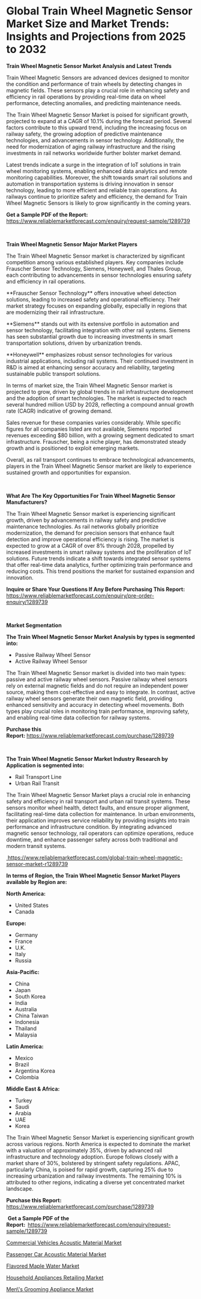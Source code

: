 <p><h1>Global Train Wheel Magnetic Sensor Market Size and Market Trends: Insights and Projections from 2025 to 2032</h1></p><p><strong>Train Wheel Magnetic Sensor Market Analysis and Latest Trends</strong></p>
<p><p>Train Wheel Magnetic Sensors are advanced devices designed to monitor the condition and performance of train wheels by detecting changes in magnetic fields. These sensors play a crucial role in enhancing safety and efficiency in rail operations by providing real-time data on wheel performance, detecting anomalies, and predicting maintenance needs.</p><p>The Train Wheel Magnetic Sensor Market is poised for significant growth, projected to expand at a CAGR of 10.1% during the forecast period. Several factors contribute to this upward trend, including the increasing focus on railway safety, the growing adoption of predictive maintenance technologies, and advancements in sensor technology. Additionally, the need for modernization of aging railway infrastructure and the rising investments in rail networks worldwide further bolster market demand.</p><p>Latest trends indicate a surge in the integration of IoT solutions in train wheel monitoring systems, enabling enhanced data analytics and remote monitoring capabilities. Moreover, the shift towards smart rail solutions and automation in transportation systems is driving innovation in sensor technology, leading to more efficient and reliable train operations. As railways continue to prioritize safety and efficiency, the demand for Train Wheel Magnetic Sensors is likely to grow significantly in the coming years.</p></p>
<p><strong>Get a Sample PDF of the Report:&nbsp;</strong> <a href="https://www.reliablemarketforecast.com/enquiry/request-sample/1289739?utm_campaign=1197&utm_medium=2&utm_source=Github&utm_content=ia&utm_term=29032025&utm_id=train-wheel-magnetic-sensor">https://www.reliablemarketforecast.com/enquiry/request-sample/1289739</a></p>
<p>&nbsp;</p>
<p><strong>Train Wheel Magnetic Sensor Major Market Players</strong></p>
<p><p>The Train Wheel Magnetic Sensor market is characterized by significant competition among various established players. Key companies include Frauscher Sensor Technology, Siemens, Honeywell, and Thales Group, each contributing to advancements in sensor technologies ensuring safety and efficiency in rail operations.</p><p>**Frauscher Sensor Technology** offers innovative wheel detection solutions, leading to increased safety and operational efficiency. Their market strategy focuses on expanding globally, especially in regions that are modernizing their rail infrastructure. </p><p>**Siemens** stands out with its extensive portfolio in automation and sensor technology, facilitating integration with other rail systems. Siemens has seen substantial growth due to increasing investments in smart transportation solutions, driven by urbanization trends.</p><p>**Honeywell** emphasizes robust sensor technologies for various industrial applications, including rail systems. Their continued investment in R&D is aimed at enhancing sensor accuracy and reliability, targeting sustainable public transport solutions.</p><p>In terms of market size, the Train Wheel Magnetic Sensor market is projected to grow, driven by global trends in rail infrastructure development and the adoption of smart technologies. The market is expected to reach several hundred million USD by 2028, reflecting a compound annual growth rate (CAGR) indicative of growing demand.</p><p>Sales revenue for these companies varies considerably. While specific figures for all companies listed are not available, Siemens reported revenues exceeding $80 billion, with a growing segment dedicated to smart infrastructure. Frauscher, being a niche player, has demonstrated steady growth and is positioned to exploit emerging markets.</p><p>Overall, as rail transport continues to embrace technological advancements, players in the Train Wheel Magnetic Sensor market are likely to experience sustained growth and opportunities for expansion.</p></p>
<p>&nbsp;</p>
<p><strong>What Are The Key Opportunities For Train Wheel Magnetic Sensor Manufacturers?</strong></p>
<p><p>The Train Wheel Magnetic Sensor market is experiencing significant growth, driven by advancements in railway safety and predictive maintenance technologies. As rail networks globally prioritize modernization, the demand for precision sensors that enhance fault detection and improve operational efficiency is rising. The market is expected to grow at a CAGR of over 8% through 2028, propelled by increased investments in smart railway systems and the proliferation of IoT solutions. Future trends indicate a shift towards integrated sensor systems that offer real-time data analytics, further optimizing train performance and reducing costs. This trend positions the market for sustained expansion and innovation.</p></p>
<p><strong>Inquire or Share Your Questions If Any Before Purchasing This Report:</strong> <a href="https://www.reliablemarketforecast.com/enquiry/pre-order-enquiry/1289739?utm_campaign=1197&utm_medium=2&utm_source=Github&utm_content=ia&utm_term=29032025&utm_id=train-wheel-magnetic-sensor">https://www.reliablemarketforecast.com/enquiry/pre-order-enquiry/1289739</a></p>
<p>&nbsp;</p>
<p><strong>Market Segmentation</strong></p>
<p><strong>The Train Wheel Magnetic Sensor Market Analysis by types is segmented into:</strong></p>
<p><ul><li>Passive Railway Wheel Sensor</li><li>Active Railway Wheel Sensor</li></ul></p>
<p><p>The Train Wheel Magnetic Sensor market is divided into two main types: passive and active railway wheel sensors. Passive railway wheel sensors rely on external magnetic fields and do not require an independent power source, making them cost-effective and easy to integrate. In contrast, active railway wheel sensors generate their own magnetic field, providing enhanced sensitivity and accuracy in detecting wheel movements. Both types play crucial roles in monitoring train performance, improving safety, and enabling real-time data collection for railway systems.</p></p>
<p><strong>Purchase this Report:&nbsp;</strong><a href="https://www.reliablemarketforecast.com/purchase/1289739?utm_campaign=1197&utm_medium=2&utm_source=Github&utm_content=ia&utm_term=29032025&utm_id=train-wheel-magnetic-sensor">https://www.reliablemarketforecast.com/purchase/1289739</a></p>
<p>&nbsp;</p>
<p><strong>The Train Wheel Magnetic Sensor Market Industry Research by Application is segmented into:</strong></p>
<p><ul><li>Rail Transport Line</li><li>Urban Rail Transit</li></ul></p>
<p><p>The Train Wheel Magnetic Sensor Market plays a crucial role in enhancing safety and efficiency in rail transport and urban rail transit systems. These sensors monitor wheel health, detect faults, and ensure proper alignment, facilitating real-time data collection for maintenance. In urban environments, their application improves service reliability by providing insights into train performance and infrastructure condition. By integrating advanced magnetic sensor technology, rail operators can optimize operations, reduce downtime, and enhance passenger safety across both traditional and modern transit systems.</p></p>
<p><a href="https://www.reliablemarketforecast.com/global-train-wheel-magnetic-sensor-market-r1289739?utm_campaign=1197&utm_medium=2&utm_source=Github&utm_content=ia&utm_term=29032025&utm_id=train-wheel-magnetic-sensor">&nbsp;https://www.reliablemarketforecast.com/global-train-wheel-magnetic-sensor-market-r1289739</a></p>
<p><strong>In terms of Region, the Train Wheel Magnetic Sensor Market Players available by Region are:</strong></p>
<p>
    <p> <strong> North America: </strong>
        <ul>
            <li>United States</li>
            <li>Canada</li>
        </ul>
        </p> 
    <p> <strong> Europe: </strong>
        <ul>
            <li>Germany</li>
            <li>France</li>
            <li>U.K.</li>
            <li>Italy</li>
            <li>Russia</li>
        </ul>
        </p> 
    <p> <strong> Asia-Pacific: </strong>
        <ul>
            <li>China</li>
            <li>Japan</li>
            <li>South Korea</li>
            <li>India</li>
            <li>Australia</li>
            <li>China Taiwan</li>
            <li>Indonesia</li>
            <li>Thailand</li>
            <li>Malaysia</li>
        </ul>
        </p> 
    <p> <strong> Latin America: </strong>
        <ul>
            <li>Mexico</li>
            <li>Brazil</li>
            <li>Argentina Korea</li>
            <li>Colombia</li>
        </ul>
        </p> 
    <p> <strong> Middle East & Africa: </strong>
        <ul>
            <li>Turkey</li>
            <li>Saudi</li>
            <li>Arabia</li>
            <li>UAE</li>
            <li>Korea</li>
        </ul>
    </p>
    </p>
<p><p>The Train Wheel Magnetic Sensor Market is experiencing significant growth across various regions. North America is expected to dominate the market with a valuation of approximately 35%, driven by advanced rail infrastructure and technology adoption. Europe follows closely with a market share of 30%, bolstered by stringent safety regulations. APAC, particularly China, is poised for rapid growth, capturing 25% due to increasing urbanization and railway investments. The remaining 10% is attributed to other regions, indicating a diverse yet concentrated market landscape.</p></p>
<p><strong>Purchase this Report: </strong><a href="https://www.reliablemarketforecast.com/purchase/1289739?utm_campaign=1197&utm_medium=2&utm_source=Github&utm_content=ia&utm_term=29032025&utm_id=train-wheel-magnetic-sensor">https://www.reliablemarketforecast.com/purchase/1289739</a></p>
<p>&nbsp;<strong>Get a Sample PDF of the Report:&nbsp;&nbsp;</strong><a href="https://www.reliablemarketforecast.com/enquiry/request-sample/1289739?utm_campaign=1197&utm_medium=2&utm_source=Github&utm_content=ia&utm_term=29032025&utm_id=train-wheel-magnetic-sensor">https://www.reliablemarketforecast.com/enquiry/request-sample/1289739</a></p>
<p><strong></strong></p>
<p><p><a href="https://github.com/BrandonBrown3773/Market-Research-Report-List-1/blob/main/commercial-vehicles-acoustic-material-market.md?utm_campaign=1197&utm_medium=2&utm_source=Github&utm_content=ia&utm_term=29032025&utm_id=train-wheel-magnetic-sensor">Commercial Vehicles Acoustic Material Market</a></p><p><a href="https://github.com/andulanick3/Market-Research-Report-List-1/blob/main/passenger-car-acoustic-material-market.md?utm_campaign=1197&utm_medium=2&utm_source=Github&utm_content=ia&utm_term=29032025&utm_id=train-wheel-magnetic-sensor">Passenger Car Acoustic Material Market</a></p><p><a href="https://github.com/mgapeak/Market-Research-Report-List-1/blob/main/flavored-maple-water-market.md?utm_campaign=1197&utm_medium=2&utm_source=Github&utm_content=ia&utm_term=29032025&utm_id=train-wheel-magnetic-sensor">Flavored Maple Water Market</a></p><p><a href="https://github.com/sleeprudantf/Market-Research-Report-List-1/blob/main/household-appliances-retailing-market.md?utm_campaign=1197&utm_medium=2&utm_source=Github&utm_content=ia&utm_term=29032025&utm_id=train-wheel-magnetic-sensor">Household Appliances Retailing Market</a></p><p><a href="https://github.com/kakeryttri0c/Market-Research-Report-List-1/blob/main/mens-grooming-appliance-market.md?utm_campaign=1197&utm_medium=2&utm_source=Github&utm_content=ia&utm_term=29032025&utm_id=train-wheel-magnetic-sensor">Men\'s Grooming Appliance Market</a></p></p>